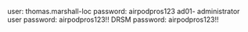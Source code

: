 user: thomas.marshall-loc
password: airpodpros123
ad01- administrator user password: airpodpros123!!
DRSM password: airpodpros123!!
